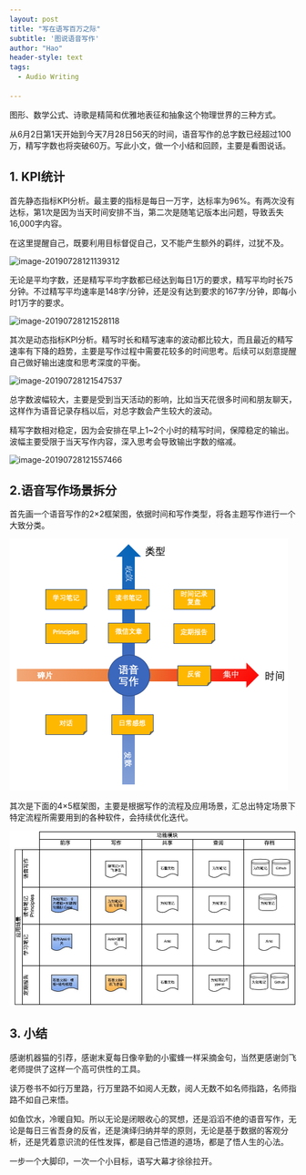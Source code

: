 ```yaml
---
layout: post
title: "写在语写百万之际"
subtitle: '图说语音写作'
author: "Hao"
header-style: text
tags:
  - Audio Writing

---
```




图形、数学公式、诗歌是精简和优雅地表征和抽象这个物理世界的三种方式。

从6月2日第1天开始到今天7月28日56天的时间，语音写作的总字数已经超过100万，精写字数也将突破60万。写此小文，做一个小结和回顾，主要是看图说话。



## 1. KPI统计

首先静态指标KPI分析。最主要的指标是每日一万字，达标率为96%。有两次没有达标，第1次是因为当天时间安排不当，第二次是随笔记版本出问题，导致丢失16,000字内容。

在这里提醒自己，既要利用目标督促自己，又不能产生额外的羁绊，过犹不及。



![image-20190728121139312](https://raw.githubusercontent.com/kiaorahao/kiaorahao.github.io/master/_posts/assets/image-20190728121139312.png)



无论是平均字数，还是精写平均字数都已经达到每日1万的要求，精写平均时长75分钟。不过精写平均速率是148字/分钟，还是没有达到要求的167字/分钟，即每小时1万字的要求。



![image-20190728121528118](https://raw.githubusercontent.com/kiaorahao/kiaorahao.github.io/master/_posts/assets/image-20190728121528118.png)



其次是动态指标KPI分析。精写时长和精写速率的波动都比较大，而且最近的精写速率有下降的趋势，主要是写作过程中需要花较多的时间思考。后续可以刻意提醒自己做好输出速度和思考深度的平衡。

![image-20190728121547537](https://raw.githubusercontent.com/kiaorahao/kiaorahao.github.io/master/_posts/assets/image-20190728121547537.png)

总字数波幅较大，主要是受到当天活动的影响，比如当天花很多时间和朋友聊天，这样作为语音记录存档以后，对总字数会产生较大的波动。

精写字数相对稳定，因为会安排在早上1~2个小时的精写时间，保障稳定的输出。波幅主要受限于当天写作内容，深入思考会导致输出字数的缩减。

![image-20190728121557466](https://raw.githubusercontent.com/kiaorahao/kiaorahao.github.io/master/_posts/assets/image-20190728121557466.png)



## 2.语音写作场景拆分

首先画一个语音写作的2×2框架图，依据时间和写作类型，将各主题写作进行一个大致分类。

![image-20190802105631774](assets/image-20190802105631774.png)

其次是下面的4×5框架图，主要是根据写作的流程及应用场景，汇总出特定场景下特定流程所需要用到的各种软件，会持续优化迭代。

![image-20190802105745680](assets/image-20190802105745680.png)



## 3. 小结

感谢机器猫的引荐，感谢末夏每日像辛勤的小蜜蜂一样采摘金句，当然更感谢剑飞老师提供了这样一个高可供性的工具。

读万卷书不如行万里路，行万里路不如阅人无数，阅人无数不如名师指路，名师指路不如自己来悟。

如鱼饮水，冷暖自知。所以无论是闭眼收心的冥想，还是滔滔不绝的语音写作，无论是每日三省吾身的反省，还是演绎归纳并举的原则，无论是基于数据的客观分析，还是凭着意识流的任性发挥，都是自己悟道的道场，都是了悟人生的心法。

一步一个大脚印，一次一个小目标，语写大幕才徐徐拉开。





















